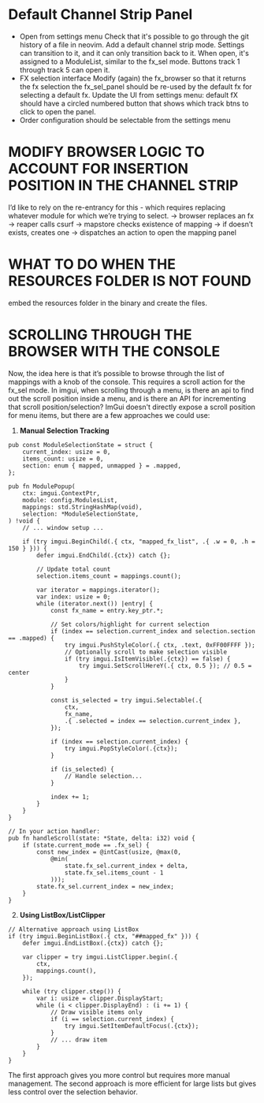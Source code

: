 # Default Channel Strip Panel
  * Open from settings menu
    Check that it's possible to go through the git history of a file in neovim.
    Add a default channel strip mode. Settings can transition to it, and it can only transition back to it. 
    When open, it's assigned to a ModuleList, similar to the fx_sel mode.
    Buttons track 1 through track 5 can open it.
  * FX selection interface
    Modify (again) the fx_browser so that it returns the fx selection
    the fx_sel_panel should be re-used by the default fx for selecting a default fx. 
    Update the UI from settings menu: default fX should have a circled numbered button that shows which track btns to click to open the panel.
  * Order configuration
    should be selectable from the settings menu

# MODIFY BROWSER LOGIC TO ACCOUNT FOR INSERTION POSITION IN THE CHANNEL STRIP
I’d like to rely on the re-entrancy for this - which requires replacing whatever module for which we’re trying to select.
-> browser replaces an fx
-> reaper calls csurf
-> mapstore checks existence of mapping
-> if doesn’t exists, creates one
-> dispatches an action to open the mapping panel

# WHAT TO DO WHEN THE RESOURCES FOLDER IS NOT FOUND
embed the resources folder in the binary and create the files.

# SCROLLING THROUGH THE BROWSER WITH THE CONSOLE
Now, the idea here is that it’s possible to browse through the list of mappings with a knob of the console. This requires a scroll action for the fx_sel mode.
In imgui, when scrolling through a menu, is there an api to find out the scroll position inside a menu, and is there an API for incrementing that scroll position/selection?
ImGui doesn't directly expose a scroll position for menu items, but there are a few approaches we could use:

1. **Manual Selection Tracking**
```zig
pub const ModuleSelectionState = struct {
    current_index: usize = 0,
    items_count: usize = 0,
    section: enum { mapped, unmapped } = .mapped,
};

pub fn ModulePopup(
    ctx: imgui.ContextPtr,
    module: config.ModulesList,
    mappings: std.StringHashMap(void),
    selection: *ModuleSelectionState,
) !void {
    // ... window setup ...

    if (try imgui.BeginChild(.{ ctx, "mapped_fx_list", .{ .w = 0, .h = 150 } })) {
        defer imgui.EndChild(.{ctx}) catch {};

        // Update total count
        selection.items_count = mappings.count();

        var iterator = mappings.iterator();
        var index: usize = 0;
        while (iterator.next()) |entry| {
            const fx_name = entry.key_ptr.*;

            // Set colors/highlight for current selection
            if (index == selection.current_index and selection.section == .mapped) {
                try imgui.PushStyleColor(.{ ctx, .text, 0xFF00FFFF });
                // Optionally scroll to make selection visible
                if (try imgui.IsItemVisible(.{ctx}) == false) {
                    try imgui.SetScrollHereY(.{ ctx, 0.5 }); // 0.5 = center
                }
            }

            const is_selected = try imgui.Selectable(.{
                ctx,
                fx_name,
                .{ .selected = index == selection.current_index },
            });

            if (index == selection.current_index) {
                try imgui.PopStyleColor(.{ctx});
            }

            if (is_selected) {
                // Handle selection...
            }

            index += 1;
        }
    }
}

// In your action handler:
pub fn handleScroll(state: *State, delta: i32) void {
    if (state.current_mode == .fx_sel) {
        const new_index = @intCast(usize, @max(0,
            @min(
                state.fx_sel.current_index + delta,
                state.fx_sel.items_count - 1
            )));
        state.fx_sel.current_index = new_index;
    }
}
```

2. **Using ListBox/ListClipper**
```zig
// Alternative approach using ListBox
if (try imgui.BeginListBox(.{ ctx, "##mapped_fx" })) {
    defer imgui.EndListBox(.{ctx}) catch {};

    var clipper = try imgui.ListClipper.begin(.{
        ctx,
        mappings.count(),
    });

    while (try clipper.step()) {
        var i: usize = clipper.DisplayStart;
        while (i < clipper.DisplayEnd) : (i += 1) {
            // Draw visible items only
            if (i == selection.current_index) {
                try imgui.SetItemDefaultFocus(.{ctx});
            }
            // ... draw item
        }
    }
}
```

The first approach gives you more control but requires more manual management. The second approach is more efficient for large lists but gives less control over the selection behavior.
